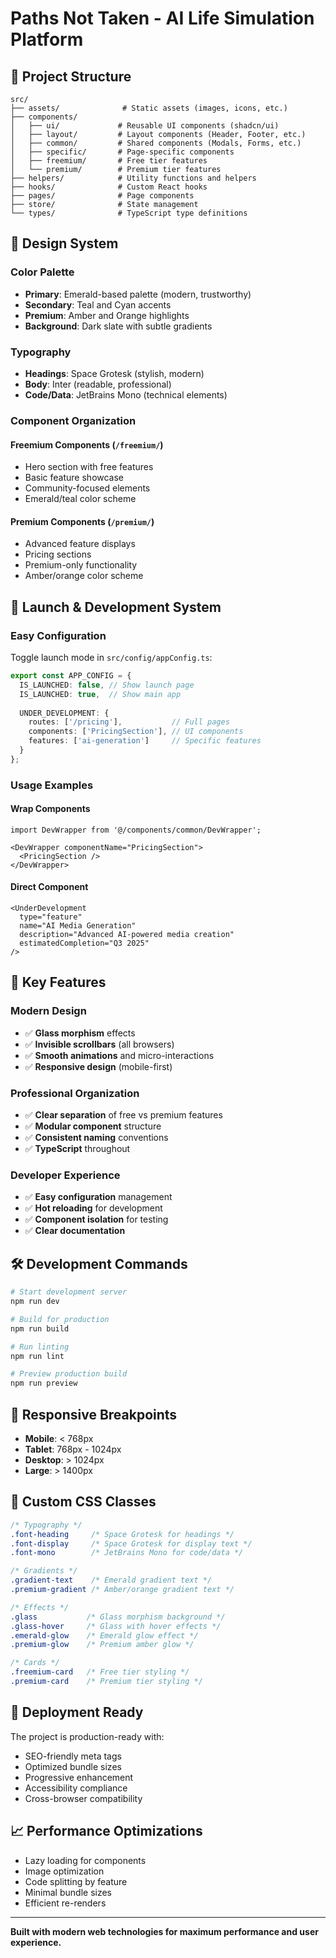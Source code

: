 # Paths Not Taken - AI Life Simulation Platform

## 🎯 **Project Structure**

```
src/
├── assets/              # Static assets (images, icons, etc.)
├── components/
│   ├── ui/             # Reusable UI components (shadcn/ui)
│   ├── layout/         # Layout components (Header, Footer, etc.)
│   ├── common/         # Shared components (Modals, Forms, etc.)
│   ├── specific/       # Page-specific components
│   ├── freemium/       # Free tier features
│   └── premium/        # Premium tier features
├── helpers/            # Utility functions and helpers
├── hooks/              # Custom React hooks
├── pages/              # Page components
├── store/              # State management
└── types/              # TypeScript type definitions
```

## 🎨 **Design System**

### **Color Palette**
- **Primary**: Emerald-based palette (modern, trustworthy)
- **Secondary**: Teal and Cyan accents
- **Premium**: Amber and Orange highlights
- **Background**: Dark slate with subtle gradients

### **Typography**
- **Headings**: Space Grotesk (stylish, modern)
- **Body**: Inter (readable, professional)
- **Code/Data**: JetBrains Mono (technical elements)

### **Component Organization**

#### **Freemium Components** (`/freemium/`)
- Hero section with free features
- Basic feature showcase
- Community-focused elements
- Emerald/teal color scheme

#### **Premium Components** (`/premium/`)
- Advanced feature displays
- Pricing sections
- Premium-only functionality
- Amber/orange color scheme

## 🚀 **Launch & Development System**

### **Easy Configuration**

Toggle launch mode in `src/config/appConfig.ts`:

```typescript
export const APP_CONFIG = {
  IS_LAUNCHED: false, // Show launch page
  IS_LAUNCHED: true,  // Show main app
  
  UNDER_DEVELOPMENT: {
    routes: ['/pricing'],           // Full pages
    components: ['PricingSection'], // UI components  
    features: ['ai-generation']     // Specific features
  }
};
```

### **Usage Examples**

#### **Wrap Components**
```tsx
import DevWrapper from '@/components/common/DevWrapper';

<DevWrapper componentName="PricingSection">
  <PricingSection />
</DevWrapper>
```

#### **Direct Component**
```tsx
<UnderDevelopment
  type="feature"
  name="AI Media Generation"
  description="Advanced AI-powered media creation"
  estimatedCompletion="Q3 2025"
/>
```

## 🎯 **Key Features**

### **Modern Design**
- ✅ **Glass morphism** effects
- ✅ **Invisible scrollbars** (all browsers)
- ✅ **Smooth animations** and micro-interactions
- ✅ **Responsive design** (mobile-first)

### **Professional Organization**
- ✅ **Clear separation** of free vs premium features
- ✅ **Modular component** structure
- ✅ **Consistent naming** conventions
- ✅ **TypeScript** throughout

### **Developer Experience**
- ✅ **Easy configuration** management
- ✅ **Hot reloading** for development
- ✅ **Component isolation** for testing
- ✅ **Clear documentation**

## 🛠️ **Development Commands**

```bash
# Start development server
npm run dev

# Build for production
npm run build

# Run linting
npm run lint

# Preview production build
npm run preview
```

## 📱 **Responsive Breakpoints**

- **Mobile**: < 768px
- **Tablet**: 768px - 1024px
- **Desktop**: > 1024px
- **Large**: > 1400px

## 🎨 **Custom CSS Classes**

```css
/* Typography */
.font-heading     /* Space Grotesk for headings */
.font-display     /* Space Grotesk for display text */
.font-mono        /* JetBrains Mono for code/data */

/* Gradients */
.gradient-text    /* Emerald gradient text */
.premium-gradient /* Amber/orange gradient text */

/* Effects */
.glass           /* Glass morphism background */
.glass-hover     /* Glass with hover effects */
.emerald-glow    /* Emerald glow effect */
.premium-glow    /* Premium amber glow */

/* Cards */
.freemium-card   /* Free tier styling */
.premium-card    /* Premium tier styling */
```

## 🚀 **Deployment Ready**

The project is production-ready with:
- SEO-friendly meta tags
- Optimized bundle sizes
- Progressive enhancement
- Accessibility compliance
- Cross-browser compatibility

## 📈 **Performance Optimizations**

- Lazy loading for components
- Image optimization
- Code splitting by feature
- Minimal bundle sizes
- Efficient re-renders

---

**Built with modern web technologies for maximum performance and user experience.**